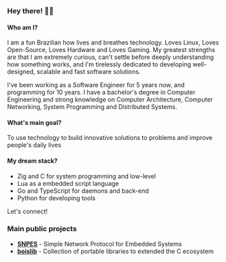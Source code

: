 ### Hey there! 👋🐧

#### Who am I?
I am a fun Brazilian how lives and breathes technology. Loves Linux, Loves Open-Source, Loves Hardware and Loves Gaming.
My greatest strengths are that I am extremely curious, can't settle before deeply understanding how something works,
and I'm tirelessly dedicated to developing well-designed, scalable and fast software solutions.

I've been working as a Software Engineer for 5 years now, and programming for 10 years. I have a bachelor's degree in
Computer Engineering and strong knowledge on Computer Architecture, Computer Networking, System Programming and 
Distributed Systems.

#### What's main goal?
To use technology to build innovative solutions to problems and improve people's daily lives

#### My dream stack?
- Zig and C for system programming and low-level
- Lua as a embedded script language
- Go and TypeScript for daemons and back-end
- Python for developing tools

Let's connect!

### Main public projects

- [**SNPES**](https://github.com/mfbsouza/snpes/tree/dev) - Simple Network Protocol for Embedded Systems
- [**boislib**](https://github.com/mfbsouza/boislib) - Collection of portable libraries to extended the C ecosystem 
